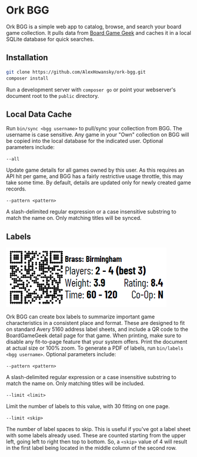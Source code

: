 # Ork BGG

Ork BGG is a simple web app to catalog, browse, and search your board game
collection. It pulls data from [Board Game Geek](http://boardgamegeek.com) and
caches it in a local SQLite database for quick searches.

## Installation

```sh
git clone https://github.com/AlexHowansky/ork-bgg.git
composer install
```

Run a development server with `composer go` or point your webserver's document
root to the `public` directory.

## Local Data Cache

Run `bin/sync <bgg username>` to pull/sync your collection from BGG. The
username is case sensitive. Any game in your "Own" collection on BGG will be
copied into the local database for the indicated user. Optional parameters
include:

`--all`

Update game details for all games owned by this user. As this requires an API
hit per game, and BGG has a fairly restrictive usage throttle, this may take
some time. By default, details are updated only for newly created game records.

`--pattern <pattern>`

A slash-delimited regular expression or a case insensitive substring to match
the name on. Only matching titles will be synced.

## Labels

![example label](label.png "example label")

Ork BGG can create box labels to summarize important game characteristics in a
consistent place and format. These are designed to fit on standard Avery 5160
address label sheets, and include a QR code to the BoardGameGeek detail page
for that game. When printing, make sure to disable any fit-to-page feature that
your system offers. Print the document at actual size or 100% zoom. To generate
a PDF of labels, run `bin/labels <bgg username>`. Optional parameters include:

`--pattern <pattern>`

A slash-delimited regular expression or a case insensitive substring to match
the name on. Only matching titles will be included.

`--limit <limit>`

Limit the number of labels to this value, with 30 fitting on one page.

`--limit <skip>`

The number of label spaces to skip. This is useful if you've got a label sheet
with some labels already used. These are counted starting from the upper left,
going left to right then top to bottom. So, a `<skip>` value of 4 will result
in the first label being located in the middle column of the second row.
